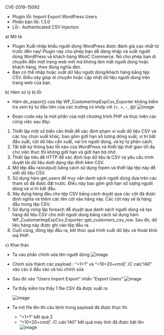 
CVE-2019-15092
- Plugin lỗi: Import Export WordPress Users
- Phiên bản lỗi: 1.3.0
- Lỗi : Authenticated CSV Injection

a) Mô tả
- Plugin Xuất nhập khẩu người dùng WordPress được đánh giá cao nhất từ trước đến nay! Plugin này cho phép bạn dễ dàng nhập và xuất người dùng WordPress và khách hàng WooC Commerce. Nó cho phép bạn di chuyển đến một trang web mới mà không làm mất người dùng hoặc khách hàng, theo đúng nghĩa đen.
- Bạn có thể nhập hoặc xuất dữ liệu người dùng/khách hàng bằng tệp CSV. Điều này giúp di chuyển hoặc cập nhật dữ liệu người dùng trên trang web của bạn.

b) Hàm xử lý bị lỗi 
- Hàm do_export() của lớp WF_CustomerImpExpCsv_Exporter không kiểm tra xem ký tự đầu tiên của các trường có khớp với (=, +, -, @)
![image](https://github.com/Manh130902/wordpress/assets/93723285/4035d5b1-d353-40df-8480-32ff7977ad4c)
 
- Đoạn code này là một phần của một chương trình PHP và thực hiện các công việc sau đây:
1.	Thiết lập một số biến cần thiết để xác định phạm vi xuất dữ liệu CSV và các tùy chọn xuất khác, bao gồm giới hạn số lượng dòng xuất, vị trí bắt đầu xuất, cột dữ liệu cần xuất, vai trò người dùng, và ký tự phân cách.
2.	Tắt bất kỳ thông báo lỗi nào của WordPress và thiết lập thời gian tối đa cho việc thực thi không giới hạn và giới hạn bộ nhớ.
3.	Thiết lập tiêu đề HTTP để xác định loại dữ liệu là CSV và yêu cầu trình duyệt tải dữ liệu dưới dạng tệp đính kèm CSV.
4.	Mở tệp đầu ra(output) bằng cách sử dụng fopen và thiết lập tệp này để viết dữ liệu CSV.
5.	Sử dụng hàm get_users để truy vấn danh sách người dùng dựa trên các tham số đã được đặt trước. Điều này bao gồm giới hạn số lượng người dùng và vị trí bắt đầu.
6.	Xây dựng hàng đầu cho tệp CSV bằng cách duyệt qua các cột đã được định nghĩa và thêm các tên cột vào hàng này. Các cột này sẽ là hàng đầu trong tệp CSV.
7.	Sử dụng vòng lặp foreach để duyệt qua danh sách người dùng và tạo hàng dữ liệu CSV cho mỗi người dùng bằng cách sử dụng hàm WF_CustomerImpExpCsv_Exporter::get_customers_csv_row. Sau đó, dữ liệu hàng này được ghi vào tệp đầu ra.
8.	Cuối cùng, đóng tệp đầu ra, kết thúc quá trình xuất dữ liệu và thoát khỏi mã PHP.

c) Khai thác
- Ta vào phần chỉnh sửa tên người dùng
![image](https://github.com/Manh130902/wordpress/assets/93723285/67a5095b-7771-4ec9-b779-93795c3736dd)
 
- Chỉnh sửa thành các payload : “=1+1” và “=10+20+cmd|' /C calc'!A0” vào các ô đầu vào và lưu chỉnh sửa
- Sau đó vào “Users Import Export” nhấn “Export Users”
![image](https://github.com/Manh130902/wordpress/assets/93723285/07342aa0-3934-49d1-acde-c71fef8a2063)
 
- Ta thấy kiểm tra thấy 1 file CSV đã được xuất ra
  
  ![image](https://github.com/Manh130902/wordpress/assets/93723285/0f883c6f-fbbd-4e6d-9982-8473610ee82a)
 
- Ta mở file lên thì câu lệnh trong payload đã được thực thi
  +  “=1+1” kết quả 2
  + “=10+20+cmd|' /C calc'!A0” kết quả máy tính đã được bật lên
![image](https://github.com/Manh130902/wordpress/assets/93723285/8256a5b9-f65f-4149-baa9-f15397fd739e)

 
